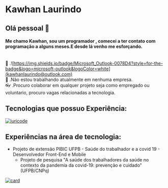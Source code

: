 # Kawhan Laurindo

## Olá pessoal 👋

#### Me chamo Kawhan, sou um programador , comecei a ter contato com programação a alguns meses.E desde lá venho me esforçando.

<br/>:purple_heart:&nbsp;.![https://img.shields.io/badge/Microsoft_Outlook-0078D4?style=for-the-badge&logo=microsoft-outlook&logoColor=white](kawhanlaurindo@outlook.com)
<br/>:star2:&nbsp;.Não estou trabalhando atualmente em nenhuma empresa.
<br/>:eyeglasses:&nbsp;.Procuro colaborar em qualquer projeto seja como empregado ou voluntario, procuro vagas relacionadas a tecnologia.


## Tecnologias que possuo Experiência:
[![iuricode](https://github-readme-stats.vercel.app/api/top-langs/?username=Kawhan&hide=html&layout=compact&theme=tokyonight)](https://github.com/iuricode/)


## Experiências na área de tecnologia:
* Projeto de extensão PIBIC UFPB - Saúde do trabalhador e a covid 19 - Desenvolvedor Front-End e Mobile
   - Projeto de pesquisa "A saúde dos trabalhadores da saúde no contexto da pandemia da covid-19: prevenção e cuidado" (UFPB/CNPq)

[![card](https://github-readme-stats.vercel.app/api?username=Kawhan&theme=tokyonight)](https://github.com/iuricode/)
